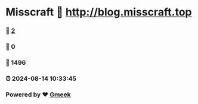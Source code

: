 # Misscraft :link: http://blog.misscraft.top 
### :page_facing_up: [2](http://blog.misscraft.top/tag.html) 
### :speech_balloon: 0 
### :hibiscus: 1496 
### :alarm_clock: 2024-08-14 10:33:45 
### Powered by :heart: [Gmeek](https://github.com/Meekdai/Gmeek)
